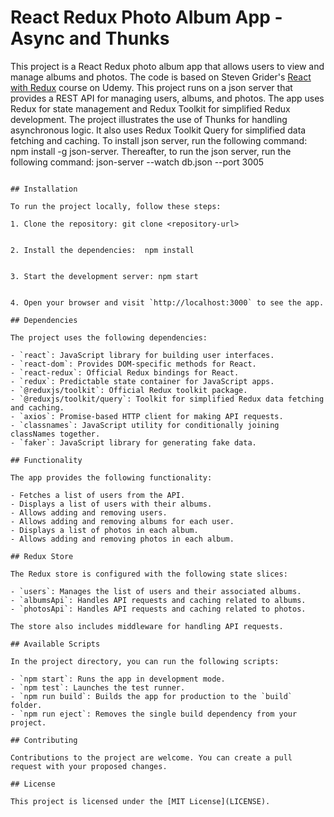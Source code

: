 # React Redux Photo Album App - Async and Thunks

This project is a React Redux photo album app that allows users to view and manage albums and photos.
The code is based on Steven Grider's [React with Redux](https://www.udemy.com/course/react-redux/) course on Udemy.
This project runs on a json server that provides a REST API for managing users, albums, and photos.
The app uses Redux for state management and Redux Toolkit for simplified Redux development.
The project illustrates the use of Thunks for handling asynchronous logic.
It also uses Redux Toolkit Query for simplified data fetching and caching.
To install json server, run the following command:
npm install -g json-server.
Thereafter, to run the json server, run the following command:
json-server --watch db.json --port 3005

```

## Installation

To run the project locally, follow these steps:

1. Clone the repository: git clone <repository-url>

   ```
   
   ```

2. Install the dependencies:  npm install

   ```
  
   ```

3. Start the development server: npm start

   ```
   
   ```

4. Open your browser and visit `http://localhost:3000` to see the app.

## Dependencies

The project uses the following dependencies:

- `react`: JavaScript library for building user interfaces.
- `react-dom`: Provides DOM-specific methods for React.
- `react-redux`: Official Redux bindings for React.
- `redux`: Predictable state container for JavaScript apps.
- `@reduxjs/toolkit`: Official Redux toolkit package.
- `@reduxjs/toolkit/query`: Toolkit for simplified Redux data fetching and caching.
- `axios`: Promise-based HTTP client for making API requests.
- `classnames`: JavaScript utility for conditionally joining classNames together.
- `faker`: JavaScript library for generating fake data.

## Functionality

The app provides the following functionality:

- Fetches a list of users from the API.
- Displays a list of users with their albums.
- Allows adding and removing users.
- Allows adding and removing albums for each user.
- Displays a list of photos in each album.
- Allows adding and removing photos in each album.

## Redux Store

The Redux store is configured with the following state slices:

- `users`: Manages the list of users and their associated albums.
- `albumsApi`: Handles API requests and caching related to albums.
- `photosApi`: Handles API requests and caching related to photos.

The store also includes middleware for handling API requests.

## Available Scripts

In the project directory, you can run the following scripts:

- `npm start`: Runs the app in development mode.
- `npm test`: Launches the test runner.
- `npm run build`: Builds the app for production to the `build` folder.
- `npm run eject`: Removes the single build dependency from your project.

## Contributing

Contributions to the project are welcome. You can create a pull request with your proposed changes.

## License

This project is licensed under the [MIT License](LICENSE).